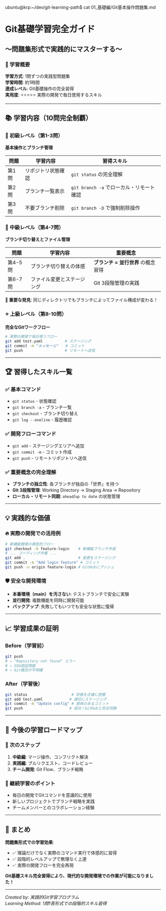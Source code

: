 ubuntu@krp:~/dev/git-learning-path$ cat 01_基礎編/Git基本操作問題集.md 
# Git基礎学習完全ガイド
## 〜問題集形式で実践的にマスターする〜

### 🎯 学習概要

**学習方式**: 1問ずつの実践型問題集  
**学習時間**: 約1時間  
**達成レベル**: Git基礎操作の完全習得  
**実用度**: ⭐⭐⭐⭐⭐ 実際の開発で毎日使用するスキル

---

## 📚 学習内容（10問完全制覇）

### 🔰 初級レベル（第1-3問）
**基本操作とブランチ管理**

| 問題 | 学習内容 | 習得スキル |
|------|----------|-----------|
| 第1問 | リポジトリ状態確認 | `git status` の完全理解 |
| 第2問 | ブランチ一覧表示 | `git branch -a` でローカル・リモート確認 |
| 第3問 | 不要ブランチ削除 | `git branch -D` で強制削除操作 |

### 🚀 中級レベル（第4-7問）
**ブランチ切り替えとファイル管理**

| 問題 | 学習内容 | 重要概念 |
|------|----------|----------|
| 第4-5問 | ブランチ切り替えの体感 | **ブランチ = 並行世界** の概念習得 |
| 第6-7問 | ファイル変更とステージング | Git 3段階管理の実践 |

**🎯 重要な発見**: 同じディレクトリでもブランチによってファイル構成が変わる！

### ⭐ 上級レベル（第8-10問）
**完全なGitワークフロー**

```bash
# 実際の開発で毎日使うフロー
git add test.yaml          # ステージング
git commit -m "メッセージ"   # コミット
git push                   # リモートへ送信
```

---

## 🏆 習得したスキル一覧

### ✅ 基本コマンド
- `git status` - 状態確認
- `git branch -a` - ブランチ一覧
- `git checkout` - ブランチ切り替え
- `git log --oneline` - 履歴確認

### ✅ 開発フローコマンド
- `git add` - ステージングエリアへ追加
- `git commit -m` - コミット作成
- `git push` - リモートリポジトリへ送信

### ✅ 重要概念の完全理解
- **ブランチの独立性**: 各ブランチが独自の「世界」を持つ
- **Git 3段階管理**: Working Directory → Staging Area → Repository
- **ローカル・リモート同期**: `ahead`/`up to date` の状態管理

---

## 💡 実践的な価値

### 🔥 実際の開発での活用例

```bash
# 新機能開発の典型的フロー
git checkout -b feature-login    # 新機能ブランチ作成
# ... コーディング作業 ...
git add .                        # 変更をステージング
git commit -m "Add login feature" # コミット
git push -u origin feature-login # GitHubにプッシュ
```

### 🛡️ 安全な開発環境
- **本番環境（main）を汚さない**: テストブランチで安全に実験
- **並行開発**: 複数機能を同時に開発可能
- **バックアップ**: 失敗してもいつでも安全な状態に復帰

---

## 📈 学習成果の証明

### Before（学習前）
```bash
git push
# → "Repository not found" エラー
# → SSH認証問題
# → Git概念が不明確
```

### After（学習後）
```bash
git status                    # 状態を正確に把握
git add test.yaml            # 適切にステージング
git commit -m "Update config" # 意味のあるコミット
git push                     # 成功！GitHubと完全同期
```

---

## 🚀 今後の学習ロードマップ

### 🎯 次のステップ
1. **中級編**: マージ操作、コンフリクト解決
2. **実践編**: プルリクエスト、コードレビュー
3. **チーム開発**: Git Flow、ブランチ戦略

### 💪 継続学習のポイント
- 毎日の開発でGitコマンドを意識的に使用
- 新しいプロジェクトでブランチ戦略を実践
- チームメンバーとのコラボレーション経験

---

## 🎊 まとめ

**問題集形式での学習効果**:
- ✅ 理論だけでなく実際のコマンド実行で体感的に習得
- ✅ 段階的レベルアップで無理なく上達
- ✅ 実際の開発フローを完全再現

**Git基礎スキル完全習得により、現代的な開発環境での作業が可能になりました！**

---

*Created by: 実践的Git学習プログラム*  
*Learning Method: 1問1答形式での段階的スキル習得*
